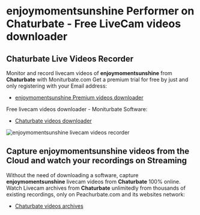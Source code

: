 # enjoymomentsunshine Performer on Chaturbate - Free LiveCam videos downloader

## Chaturbate Live Videos Recorder

Monitor and record livecam videos of **enjoymomentsunshine** from **Chaturbate** with Moniturbate.com
Get a premium trial for free by just and only registering with your Email address:
* [enjoymomentsunshine Premium videos downloader](https://moniturbate.com/request-demo-licence-key.html)

Free livecam videos downloader - Moniturbate Software:
* [Chaturbate videos downloader](https://moniturbate.com/moniturbate-download-software.html)

![enjoymomentsunshine livecam videos recorder](https://peachurnet.com/templates/moniturbate-software.png)


## Capture enjoymomentsunshine videos from the Cloud and watch your recordings on Streaming

Without the need of downloading a software, capture **enjoymomentsunshine** livecam videos from **Chaturbate** 100% online.
Watch Livecam archives from **Chaturbate** unlimitedly from thousands of existing recordings, only on Peachurbate.com and its websites network:
* [Chaturbate videos archives](https://peachurnet.com/)